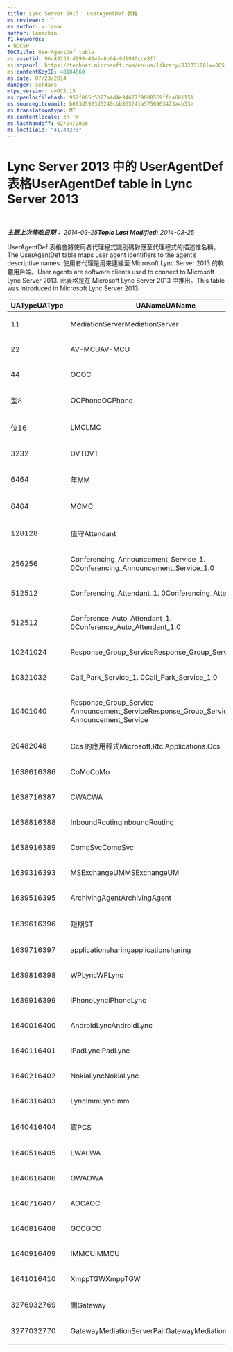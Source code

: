 ```yaml
---
title: Lync Server 2013： UserAgentDef 表格
ms.reviewer: ''
ms.author: v-lanac
author: lanachin
f1.keywords:
- NOCSH
TOCTitle: UserAgentDef table
ms:assetid: 96c49239-d999-4045-8b64-9d1940cce8ff
ms:mtpsurl: https://technet.microsoft.com/en-us/library/JJ205100(v=OCS.15)
ms:contentKeyID: 48184860
ms.date: 07/23/2014
manager: serdars
mtps_version: v=OCS.15
ms.openlocfilehash: 952f065c5377a4d4e94677f9088569ffca681151
ms.sourcegitcommit: b693d5923d6240cbb865241a5750963423a4b33e
ms.translationtype: MT
ms.contentlocale: zh-TW
ms.lasthandoff: 02/04/2020
ms.locfileid: "41744373"
---
```

<div data-xmlns="http://www.w3.org/1999/xhtml">

<div class="topic" data-xmlns="http://www.w3.org/1999/xhtml" data-msxsl="urn:schemas-microsoft-com:xslt" data-cs="http://msdn.microsoft.com/en-us/">

<div data-asp="http://msdn2.microsoft.com/asp">

# <a name="useragentdef-table-in-lync-server-2013"></a><span data-ttu-id="f12c4-102">Lync Server 2013 中的 UserAgentDef 表格</span><span class="sxs-lookup"><span data-stu-id="f12c4-102">UserAgentDef table in Lync Server 2013</span></span>

</div>

<div id="mainSection">

<div id="mainBody">

<span> </span>

<span data-ttu-id="f12c4-103">_**主題上次修改日期：** 2014-03-25_</span><span class="sxs-lookup"><span data-stu-id="f12c4-103">_**Topic Last Modified:** 2014-03-25_</span></span>

<span data-ttu-id="f12c4-104">UserAgentDef 表格會將使用者代理程式識別碼對應至代理程式的描述性名稱。</span><span class="sxs-lookup"><span data-stu-id="f12c4-104">The UserAgentDef table maps user agent identifiers to the agent’s descriptive names.</span></span> <span data-ttu-id="f12c4-105">使用者代理是用來連線至 Microsoft Lync Server 2013 的軟體用戶端。</span><span class="sxs-lookup"><span data-stu-id="f12c4-105">User agents are software clients used to connect to Microsoft Lync Server 2013.</span></span> <span data-ttu-id="f12c4-106">此表格是在 Microsoft Lync Server 2013 中推出。</span><span class="sxs-lookup"><span data-stu-id="f12c4-106">This table was introduced in Microsoft Lync Server 2013.</span></span>


<table>
<colgroup>
<col style="width: 33%" />
<col style="width: 33%" />
<col style="width: 33%" />
</colgroup>
<thead>
<tr class="header">
<th><span data-ttu-id="f12c4-107">UAType</span><span class="sxs-lookup"><span data-stu-id="f12c4-107">UAType</span></span></th>
<th><span data-ttu-id="f12c4-108">UAName</span><span class="sxs-lookup"><span data-stu-id="f12c4-108">UAName</span></span></th>
<th><span data-ttu-id="f12c4-109">UACategory</span><span class="sxs-lookup"><span data-stu-id="f12c4-109">UACategory</span></span></th>
</tr>
</thead>
<tbody>
<tr class="odd">
<td><p><span data-ttu-id="f12c4-110">1</span><span class="sxs-lookup"><span data-stu-id="f12c4-110">1</span></span></p></td>
<td><p><span data-ttu-id="f12c4-111">MediationServer</span><span class="sxs-lookup"><span data-stu-id="f12c4-111">MediationServer</span></span></p></td>
<td><p><span data-ttu-id="f12c4-112">MediationServer</span><span class="sxs-lookup"><span data-stu-id="f12c4-112">MediationServer</span></span></p></td>
</tr>
<tr class="even">
<td><p><span data-ttu-id="f12c4-113">2</span><span class="sxs-lookup"><span data-stu-id="f12c4-113">2</span></span></p></td>
<td><p><span data-ttu-id="f12c4-114">AV-MCU</span><span class="sxs-lookup"><span data-stu-id="f12c4-114">AV-MCU</span></span></p></td>
<td><p><span data-ttu-id="f12c4-115">AV-MCU</span><span class="sxs-lookup"><span data-stu-id="f12c4-115">AV-MCU</span></span></p></td>
</tr>
<tr class="odd">
<td><p><span data-ttu-id="f12c4-116">4</span><span class="sxs-lookup"><span data-stu-id="f12c4-116">4</span></span></p></td>
<td><p><span data-ttu-id="f12c4-117">OC</span><span class="sxs-lookup"><span data-stu-id="f12c4-117">OC</span></span></p></td>
<td><p><span data-ttu-id="f12c4-118">OC</span><span class="sxs-lookup"><span data-stu-id="f12c4-118">OC</span></span></p></td>
</tr>
<tr class="even">
<td><p><span data-ttu-id="f12c4-119">型</span><span class="sxs-lookup"><span data-stu-id="f12c4-119">8</span></span></p></td>
<td><p><span data-ttu-id="f12c4-120">OCPhone</span><span class="sxs-lookup"><span data-stu-id="f12c4-120">OCPhone</span></span></p></td>
<td><p><span data-ttu-id="f12c4-121">OCPhone</span><span class="sxs-lookup"><span data-stu-id="f12c4-121">OCPhone</span></span></p></td>
</tr>
<tr class="odd">
<td><p><span data-ttu-id="f12c4-122">位</span><span class="sxs-lookup"><span data-stu-id="f12c4-122">16</span></span></p></td>
<td><p><span data-ttu-id="f12c4-123">LMC</span><span class="sxs-lookup"><span data-stu-id="f12c4-123">LMC</span></span></p></td>
<td><p><span data-ttu-id="f12c4-124">LMC</span><span class="sxs-lookup"><span data-stu-id="f12c4-124">LMC</span></span></p></td>
</tr>
<tr class="even">
<td><p><span data-ttu-id="f12c4-125">32</span><span class="sxs-lookup"><span data-stu-id="f12c4-125">32</span></span></p></td>
<td><p><span data-ttu-id="f12c4-126">DVT</span><span class="sxs-lookup"><span data-stu-id="f12c4-126">DVT</span></span></p></td>
<td><p><span data-ttu-id="f12c4-127">DVT</span><span class="sxs-lookup"><span data-stu-id="f12c4-127">DVT</span></span></p></td>
</tr>
<tr class="odd">
<td><p><span data-ttu-id="f12c4-128">64</span><span class="sxs-lookup"><span data-stu-id="f12c4-128">64</span></span></p></td>
<td><p><span data-ttu-id="f12c4-129">年</span><span class="sxs-lookup"><span data-stu-id="f12c4-129">MM</span></span></p></td>
<td><p><span data-ttu-id="f12c4-130">年</span><span class="sxs-lookup"><span data-stu-id="f12c4-130">MM</span></span></p></td>
</tr>
<tr class="even">
<td><p><span data-ttu-id="f12c4-131">64</span><span class="sxs-lookup"><span data-stu-id="f12c4-131">64</span></span></p></td>
<td><p><span data-ttu-id="f12c4-132">MC</span><span class="sxs-lookup"><span data-stu-id="f12c4-132">MC</span></span></p></td>
<td><p><span data-ttu-id="f12c4-133">年</span><span class="sxs-lookup"><span data-stu-id="f12c4-133">MM</span></span></p></td>
</tr>
<tr class="odd">
<td><p><span data-ttu-id="f12c4-134">128</span><span class="sxs-lookup"><span data-stu-id="f12c4-134">128</span></span></p></td>
<td><p><span data-ttu-id="f12c4-135">值守</span><span class="sxs-lookup"><span data-stu-id="f12c4-135">Attendant</span></span></p></td>
<td><p><span data-ttu-id="f12c4-136">值守</span><span class="sxs-lookup"><span data-stu-id="f12c4-136">Attendant</span></span></p></td>
</tr>
<tr class="even">
<td><p><span data-ttu-id="f12c4-137">256</span><span class="sxs-lookup"><span data-stu-id="f12c4-137">256</span></span></p></td>
<td><p><span data-ttu-id="f12c4-138">Conferencing_Announcement_Service_1. 0</span><span class="sxs-lookup"><span data-stu-id="f12c4-138">Conferencing_Announcement_Service_1.0</span></span></p></td>
<td><p><span data-ttu-id="f12c4-139">頒發</span><span class="sxs-lookup"><span data-stu-id="f12c4-139">CAS</span></span></p></td>
</tr>
<tr class="odd">
<td><p><span data-ttu-id="f12c4-140">512</span><span class="sxs-lookup"><span data-stu-id="f12c4-140">512</span></span></p></td>
<td><p><span data-ttu-id="f12c4-141">Conferencing_Attendant_1. 0</span><span class="sxs-lookup"><span data-stu-id="f12c4-141">Conferencing_Attendant_1.0</span></span></p></td>
<td><p><span data-ttu-id="f12c4-142">CAA</span><span class="sxs-lookup"><span data-stu-id="f12c4-142">CAA</span></span></p></td>
</tr>
<tr class="even">
<td><p><span data-ttu-id="f12c4-143">512</span><span class="sxs-lookup"><span data-stu-id="f12c4-143">512</span></span></p></td>
<td><p><span data-ttu-id="f12c4-144">Conference_Auto_Attendant_1. 0</span><span class="sxs-lookup"><span data-stu-id="f12c4-144">Conference_Auto_Attendant_1.0</span></span></p></td>
<td><p><span data-ttu-id="f12c4-145">CAA</span><span class="sxs-lookup"><span data-stu-id="f12c4-145">CAA</span></span></p></td>
</tr>
<tr class="odd">
<td><p><span data-ttu-id="f12c4-146">1024</span><span class="sxs-lookup"><span data-stu-id="f12c4-146">1024</span></span></p></td>
<td><p><span data-ttu-id="f12c4-147">Response_Group_Service</span><span class="sxs-lookup"><span data-stu-id="f12c4-147">Response_Group_Service</span></span></p></td>
<td><p><span data-ttu-id="f12c4-148">RG</span><span class="sxs-lookup"><span data-stu-id="f12c4-148">RGS</span></span></p></td>
</tr>
<tr class="even">
<td><p><span data-ttu-id="f12c4-149">1032</span><span class="sxs-lookup"><span data-stu-id="f12c4-149">1032</span></span></p></td>
<td><p><span data-ttu-id="f12c4-150">Call_Park_Service_1. 0</span><span class="sxs-lookup"><span data-stu-id="f12c4-150">Call_Park_Service_1.0</span></span></p></td>
<td><p><span data-ttu-id="f12c4-151">CPS</span><span class="sxs-lookup"><span data-stu-id="f12c4-151">CPS</span></span></p></td>
</tr>
<tr class="odd">
<td><p><span data-ttu-id="f12c4-152">1040</span><span class="sxs-lookup"><span data-stu-id="f12c4-152">1040</span></span></p></td>
<td><p><span data-ttu-id="f12c4-153">Response_Group_Service Announcement_Service</span><span class="sxs-lookup"><span data-stu-id="f12c4-153">Response_Group_Service Announcement_Service</span></span></p></td>
<td><p><span data-ttu-id="f12c4-154">完工</span><span class="sxs-lookup"><span data-stu-id="f12c4-154">AS</span></span></p></td>
</tr>
<tr class="even">
<td><p><span data-ttu-id="f12c4-155">2048</span><span class="sxs-lookup"><span data-stu-id="f12c4-155">2048</span></span></p></td>
<td><p><span data-ttu-id="f12c4-156">Ccs 的應用程式</span><span class="sxs-lookup"><span data-stu-id="f12c4-156">Microsoft.Rtc.Applications.Ccs</span></span></p></td>
<td><p><span data-ttu-id="f12c4-157">CCS</span><span class="sxs-lookup"><span data-stu-id="f12c4-157">CCS</span></span></p></td>
</tr>
<tr class="odd">
<td><p><span data-ttu-id="f12c4-158">16386</span><span class="sxs-lookup"><span data-stu-id="f12c4-158">16386</span></span></p></td>
<td><p><span data-ttu-id="f12c4-159">CoMo</span><span class="sxs-lookup"><span data-stu-id="f12c4-159">CoMo</span></span></p></td>
<td><p><span data-ttu-id="f12c4-160">CoMo</span><span class="sxs-lookup"><span data-stu-id="f12c4-160">CoMo</span></span></p></td>
</tr>
<tr class="even">
<td><p><span data-ttu-id="f12c4-161">16387</span><span class="sxs-lookup"><span data-stu-id="f12c4-161">16387</span></span></p></td>
<td><p><span data-ttu-id="f12c4-162">CWA</span><span class="sxs-lookup"><span data-stu-id="f12c4-162">CWA</span></span></p></td>
<td><p><span data-ttu-id="f12c4-163">CWA</span><span class="sxs-lookup"><span data-stu-id="f12c4-163">CWA</span></span></p></td>
</tr>
<tr class="odd">
<td><p><span data-ttu-id="f12c4-164">16388</span><span class="sxs-lookup"><span data-stu-id="f12c4-164">16388</span></span></p></td>
<td><p><span data-ttu-id="f12c4-165">InboundRouting</span><span class="sxs-lookup"><span data-stu-id="f12c4-165">InboundRouting</span></span></p></td>
<td><p><span data-ttu-id="f12c4-166">InboundRouting</span><span class="sxs-lookup"><span data-stu-id="f12c4-166">InboundRouting</span></span></p></td>
</tr>
<tr class="even">
<td><p><span data-ttu-id="f12c4-167">16389</span><span class="sxs-lookup"><span data-stu-id="f12c4-167">16389</span></span></p></td>
<td><p><span data-ttu-id="f12c4-168">ComoSvc</span><span class="sxs-lookup"><span data-stu-id="f12c4-168">ComoSvc</span></span></p></td>
<td><p><span data-ttu-id="f12c4-169">ComoSvc</span><span class="sxs-lookup"><span data-stu-id="f12c4-169">ComoSvc</span></span></p></td>
</tr>
<tr class="odd">
<td><p><span data-ttu-id="f12c4-170">16393</span><span class="sxs-lookup"><span data-stu-id="f12c4-170">16393</span></span></p></td>
<td><p><span data-ttu-id="f12c4-171">MSExchangeUM</span><span class="sxs-lookup"><span data-stu-id="f12c4-171">MSExchangeUM</span></span></p></td>
<td><p><span data-ttu-id="f12c4-172">ExUM</span><span class="sxs-lookup"><span data-stu-id="f12c4-172">ExUM</span></span></p></td>
</tr>
<tr class="even">
<td><p><span data-ttu-id="f12c4-173">16395</span><span class="sxs-lookup"><span data-stu-id="f12c4-173">16395</span></span></p></td>
<td><p><span data-ttu-id="f12c4-174">ArchivingAgent</span><span class="sxs-lookup"><span data-stu-id="f12c4-174">ArchivingAgent</span></span></p></td>
<td><p><span data-ttu-id="f12c4-175">ARCHAGENT</span><span class="sxs-lookup"><span data-stu-id="f12c4-175">ARCHAGENT</span></span></p></td>
</tr>
<tr class="odd">
<td><p><span data-ttu-id="f12c4-176">16396</span><span class="sxs-lookup"><span data-stu-id="f12c4-176">16396</span></span></p></td>
<td><p><span data-ttu-id="f12c4-177">短期</span><span class="sxs-lookup"><span data-stu-id="f12c4-177">ST</span></span></p></td>
<td><p><span data-ttu-id="f12c4-178">短期</span><span class="sxs-lookup"><span data-stu-id="f12c4-178">ST</span></span></p></td>
</tr>
<tr class="even">
<td><p><span data-ttu-id="f12c4-179">16397</span><span class="sxs-lookup"><span data-stu-id="f12c4-179">16397</span></span></p></td>
<td><p><span data-ttu-id="f12c4-180">applicationsharing</span><span class="sxs-lookup"><span data-stu-id="f12c4-180">applicationsharing</span></span></p></td>
<td><p><span data-ttu-id="f12c4-181">ASMCU</span><span class="sxs-lookup"><span data-stu-id="f12c4-181">ASMCU</span></span></p></td>
</tr>
<tr class="odd">
<td><p><span data-ttu-id="f12c4-182">16398</span><span class="sxs-lookup"><span data-stu-id="f12c4-182">16398</span></span></p></td>
<td><p><span data-ttu-id="f12c4-183">WPLync</span><span class="sxs-lookup"><span data-stu-id="f12c4-183">WPLync</span></span></p></td>
<td><p><span data-ttu-id="f12c4-184">WPLync</span><span class="sxs-lookup"><span data-stu-id="f12c4-184">WPLync</span></span></p></td>
</tr>
<tr class="even">
<td><p><span data-ttu-id="f12c4-185">16399</span><span class="sxs-lookup"><span data-stu-id="f12c4-185">16399</span></span></p></td>
<td><p><span data-ttu-id="f12c4-186">iPhoneLync</span><span class="sxs-lookup"><span data-stu-id="f12c4-186">iPhoneLync</span></span></p></td>
<td><p><span data-ttu-id="f12c4-187">iPhoneLync</span><span class="sxs-lookup"><span data-stu-id="f12c4-187">iPhoneLync</span></span></p></td>
</tr>
<tr class="odd">
<td><p><span data-ttu-id="f12c4-188">16400</span><span class="sxs-lookup"><span data-stu-id="f12c4-188">16400</span></span></p></td>
<td><p><span data-ttu-id="f12c4-189">AndroidLync</span><span class="sxs-lookup"><span data-stu-id="f12c4-189">AndroidLync</span></span></p></td>
<td><p><span data-ttu-id="f12c4-190">AndroidLync</span><span class="sxs-lookup"><span data-stu-id="f12c4-190">AndroidLync</span></span></p></td>
</tr>
<tr class="even">
<td><p><span data-ttu-id="f12c4-191">16401</span><span class="sxs-lookup"><span data-stu-id="f12c4-191">16401</span></span></p></td>
<td><p><span data-ttu-id="f12c4-192">iPadLync</span><span class="sxs-lookup"><span data-stu-id="f12c4-192">iPadLync</span></span></p></td>
<td><p><span data-ttu-id="f12c4-193">iPadLync</span><span class="sxs-lookup"><span data-stu-id="f12c4-193">iPadLync</span></span></p></td>
</tr>
<tr class="odd">
<td><p><span data-ttu-id="f12c4-194">16402</span><span class="sxs-lookup"><span data-stu-id="f12c4-194">16402</span></span></p></td>
<td><p><span data-ttu-id="f12c4-195">NokiaLync</span><span class="sxs-lookup"><span data-stu-id="f12c4-195">NokiaLync</span></span></p></td>
<td><p><span data-ttu-id="f12c4-196">NokiaLync</span><span class="sxs-lookup"><span data-stu-id="f12c4-196">NokiaLync</span></span></p></td>
</tr>
<tr class="even">
<td><p><span data-ttu-id="f12c4-197">16403</span><span class="sxs-lookup"><span data-stu-id="f12c4-197">16403</span></span></p></td>
<td><p><span data-ttu-id="f12c4-198">LyncImm</span><span class="sxs-lookup"><span data-stu-id="f12c4-198">LyncImm</span></span></p></td>
<td><p><span data-ttu-id="f12c4-199">LyncImm</span><span class="sxs-lookup"><span data-stu-id="f12c4-199">LyncImm</span></span></p></td>
</tr>
<tr class="odd">
<td><p><span data-ttu-id="f12c4-200">16404</span><span class="sxs-lookup"><span data-stu-id="f12c4-200">16404</span></span></p></td>
<td><p><span data-ttu-id="f12c4-201">買</span><span class="sxs-lookup"><span data-stu-id="f12c4-201">PCS</span></span></p></td>
<td><p><span data-ttu-id="f12c4-202">買</span><span class="sxs-lookup"><span data-stu-id="f12c4-202">PCS</span></span></p></td>
</tr>
<tr class="even">
<td><p><span data-ttu-id="f12c4-203">16405</span><span class="sxs-lookup"><span data-stu-id="f12c4-203">16405</span></span></p></td>
<td><p><span data-ttu-id="f12c4-204">LWA</span><span class="sxs-lookup"><span data-stu-id="f12c4-204">LWA</span></span></p></td>
<td><p><span data-ttu-id="f12c4-205">LWA</span><span class="sxs-lookup"><span data-stu-id="f12c4-205">LWA</span></span></p></td>
</tr>
<tr class="odd">
<td><p><span data-ttu-id="f12c4-206">16406</span><span class="sxs-lookup"><span data-stu-id="f12c4-206">16406</span></span></p></td>
<td><p><span data-ttu-id="f12c4-207">OWA</span><span class="sxs-lookup"><span data-stu-id="f12c4-207">OWA</span></span></p></td>
<td><p><span data-ttu-id="f12c4-208">OWA</span><span class="sxs-lookup"><span data-stu-id="f12c4-208">OWA</span></span></p></td>
</tr>
<tr class="even">
<td><p><span data-ttu-id="f12c4-209">16407</span><span class="sxs-lookup"><span data-stu-id="f12c4-209">16407</span></span></p></td>
<td><p><span data-ttu-id="f12c4-210">AOC</span><span class="sxs-lookup"><span data-stu-id="f12c4-210">AOC</span></span></p></td>
<td><p><span data-ttu-id="f12c4-211">AOC</span><span class="sxs-lookup"><span data-stu-id="f12c4-211">AOC</span></span></p></td>
</tr>
<tr class="odd">
<td><p><span data-ttu-id="f12c4-212">16408</span><span class="sxs-lookup"><span data-stu-id="f12c4-212">16408</span></span></p></td>
<td><p><span data-ttu-id="f12c4-213">GCC</span><span class="sxs-lookup"><span data-stu-id="f12c4-213">GCC</span></span></p></td>
<td><p><span data-ttu-id="f12c4-214">GCC</span><span class="sxs-lookup"><span data-stu-id="f12c4-214">GCC</span></span></p></td>
</tr>
<tr class="even">
<td><p><span data-ttu-id="f12c4-215">16409</span><span class="sxs-lookup"><span data-stu-id="f12c4-215">16409</span></span></p></td>
<td><p><span data-ttu-id="f12c4-216">IMMCU</span><span class="sxs-lookup"><span data-stu-id="f12c4-216">IMMCU</span></span></p></td>
<td><p><span data-ttu-id="f12c4-217">IMMCU</span><span class="sxs-lookup"><span data-stu-id="f12c4-217">IMMCU</span></span></p></td>
</tr>
<tr class="odd">
<td><p><span data-ttu-id="f12c4-218">16410</span><span class="sxs-lookup"><span data-stu-id="f12c4-218">16410</span></span></p></td>
<td><p><span data-ttu-id="f12c4-219">XmppTGW</span><span class="sxs-lookup"><span data-stu-id="f12c4-219">XmppTGW</span></span></p></td>
<td><p><span data-ttu-id="f12c4-220">XmppGateway</span><span class="sxs-lookup"><span data-stu-id="f12c4-220">XmppGateway</span></span></p></td>
</tr>
<tr class="even">
<td><p><span data-ttu-id="f12c4-221">32769</span><span class="sxs-lookup"><span data-stu-id="f12c4-221">32769</span></span></p></td>
<td><p><span data-ttu-id="f12c4-222">關</span><span class="sxs-lookup"><span data-stu-id="f12c4-222">Gateway</span></span></p></td>
<td><p><span data-ttu-id="f12c4-223">關</span><span class="sxs-lookup"><span data-stu-id="f12c4-223">Gateway</span></span></p></td>
</tr>
<tr class="odd">
<td><p><span data-ttu-id="f12c4-224">32770</span><span class="sxs-lookup"><span data-stu-id="f12c4-224">32770</span></span></p></td>
<td><p><span data-ttu-id="f12c4-225">GatewayMediationServerPair</span><span class="sxs-lookup"><span data-stu-id="f12c4-225">GatewayMediationServerPair</span></span></p></td>
<td><p><span data-ttu-id="f12c4-226">GatewayMediationServerPair</span><span class="sxs-lookup"><span data-stu-id="f12c4-226">GatewayMediationServerPair</span></span></p></td>
</tr>
</tbody>
</table>


</div>

<span> </span>

</div>

</div>

</div>

